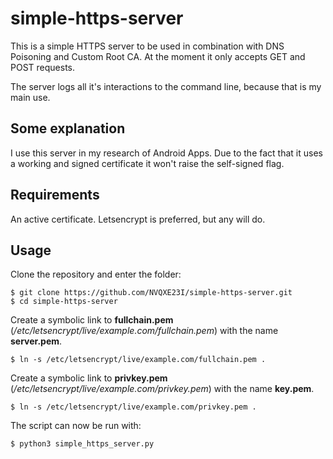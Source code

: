 # simple-https-server
This is a simple HTTPS server to be used in combination with DNS Poisoning and Custom Root CA.
At the moment it only accepts GET and POST requests.

The server logs all it's interactions to the command line, because that is my main use.

## Some explanation
I use this server in my research of Android Apps. Due to the fact that it uses a working and signed certificate it won't raise the self-signed flag.

## Requirements
An active certificate. Letsencrypt is preferred, but any will do.

## Usage
Clone the repository and enter the folder:

    $ git clone https://github.com/NVQXE23I/simple-https-server.git
    $ cd simple-https-server

Create a symbolic link to **fullchain.pem** (*/etc/letsencrypt/live/example.com/fullchain.pem*) with the name **server.pem**.

    $ ln -s /etc/letsencrypt/live/example.com/fullchain.pem .

Create a symbolic link to **privkey.pem** (*/etc/letsencrypt/live/example.com/privkey.pem*) with the name **key.pem**.

    $ ln -s /etc/letsencrypt/live/example.com/privkey.pem .
    
The script can now be run with:

    $ python3 simple_https_server.py
